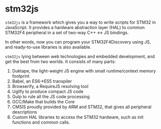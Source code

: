 # stm32js

`stm32js` is a framework which gives you a way to write scripts for STM32 in JavaScript. It provides a hardware abstraction layer (HAL) to common STM32F4 peripheral in a set of two-way C++ <-> JS bindings.

In other words, now you can program your STM32F4Discovery using JS, and ready-to-use libraries is also available.

`stm32js` lying between web technologies and embedded development, and get the best from two worlds.
It consists of many parts:
1. Duktape, the light-weight JS engine with small runtime/context memory footprint
2. Babel, an ES6->ES5 transpiler
3. Browserify, a RequireJS resolving tool
4. Uglify to produce compact JS code
5. Gulp to rule all the JS code processing
6. GCC/Make that builds the Core
7. CMSIS proudly provided by ARM and STM32, that gives all peripheral descriptions
8. Custom HAL libraries to access the STM32 hardware, such as init functions and common calls.